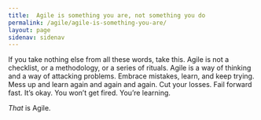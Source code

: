 ```yaml
---
title:  Agile is something you are, not something you do
permalink: /agile/agile-is-something-you-are/
layout: page
sidenav: sidenav
---
```

If you take nothing else from all these words, take this. Agile is not a checklist, or a methodology, or a series of rituals. Agile is a way of thinking and a way of attacking problems. Embrace mistakes, learn, and keep trying. Mess up and learn again and again and again. Cut your losses. Fail forward fast. It’s okay. You won’t get fired. You’re learning.

_That_ is Agile.
